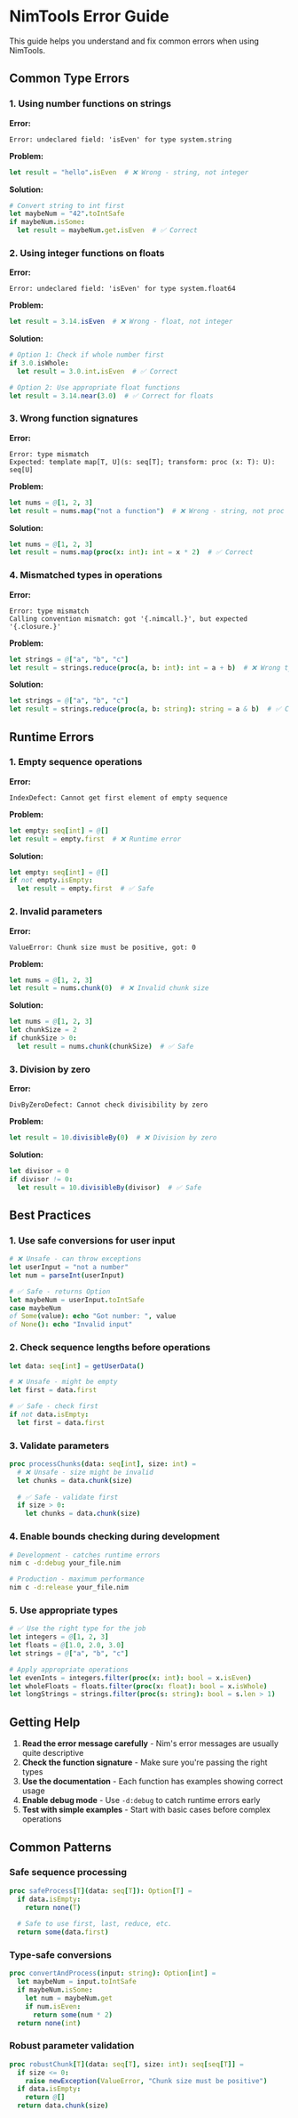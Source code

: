 # NimTools Error Guide

This guide helps you understand and fix common errors when using NimTools.

## Common Type Errors

### 1. Using number functions on strings

**Error:**
```
Error: undeclared field: 'isEven' for type system.string
```

**Problem:**
```nim
let result = "hello".isEven  # ❌ Wrong - string, not integer
```

**Solution:**
```nim
# Convert string to int first
let maybeNum = "42".toIntSafe
if maybeNum.isSome:
  let result = maybeNum.get.isEven  # ✅ Correct
```

### 2. Using integer functions on floats

**Error:**
```
Error: undeclared field: 'isEven' for type system.float64
```

**Problem:**
```nim
let result = 3.14.isEven  # ❌ Wrong - float, not integer
```

**Solution:**
```nim
# Option 1: Check if whole number first
if 3.0.isWhole:
  let result = 3.0.int.isEven  # ✅ Correct

# Option 2: Use appropriate float functions
let result = 3.14.near(3.0)  # ✅ Correct for floats
```

### 3. Wrong function signatures

**Error:**
```
Error: type mismatch
Expected: template map[T, U](s: seq[T]; transform: proc (x: T): U): seq[U]
```

**Problem:**
```nim
let nums = @[1, 2, 3]
let result = nums.map("not a function")  # ❌ Wrong - string, not proc
```

**Solution:**
```nim
let nums = @[1, 2, 3]
let result = nums.map(proc(x: int): int = x * 2)  # ✅ Correct
```

### 4. Mismatched types in operations

**Error:**
```
Error: type mismatch
Calling convention mismatch: got '{.nimcall.}', but expected '{.closure.}'
```

**Problem:**
```nim
let strings = @["a", "b", "c"]
let result = strings.reduce(proc(a, b: int): int = a + b)  # ❌ Wrong types
```

**Solution:**
```nim
let strings = @["a", "b", "c"]
let result = strings.reduce(proc(a, b: string): string = a & b)  # ✅ Correct
```

## Runtime Errors

### 1. Empty sequence operations

**Error:**
```
IndexDefect: Cannot get first element of empty sequence
```

**Problem:**
```nim
let empty: seq[int] = @[]
let result = empty.first  # ❌ Runtime error
```

**Solution:**
```nim
let empty: seq[int] = @[]
if not empty.isEmpty:
  let result = empty.first  # ✅ Safe
```

### 2. Invalid parameters

**Error:**
```
ValueError: Chunk size must be positive, got: 0
```

**Problem:**
```nim
let nums = @[1, 2, 3]
let result = nums.chunk(0)  # ❌ Invalid chunk size
```

**Solution:**
```nim
let nums = @[1, 2, 3]
let chunkSize = 2
if chunkSize > 0:
  let result = nums.chunk(chunkSize)  # ✅ Safe
```

### 3. Division by zero

**Error:**
```
DivByZeroDefect: Cannot check divisibility by zero
```

**Problem:**
```nim
let result = 10.divisibleBy(0)  # ❌ Division by zero
```

**Solution:**
```nim
let divisor = 0
if divisor != 0:
  let result = 10.divisibleBy(divisor)  # ✅ Safe
```

## Best Practices

### 1. Use safe conversions for user input
```nim
# ❌ Unsafe - can throw exceptions
let userInput = "not a number"
let num = parseInt(userInput)

# ✅ Safe - returns Option
let maybeNum = userInput.toIntSafe
case maybeNum
of Some(value): echo "Got number: ", value
of None(): echo "Invalid input"
```

### 2. Check sequence lengths before operations
```nim
let data: seq[int] = getUserData()

# ❌ Unsafe - might be empty
let first = data.first

# ✅ Safe - check first
if not data.isEmpty:
  let first = data.first
```

### 3. Validate parameters
```nim
proc processChunks(data: seq[int], size: int) =
  # ❌ Unsafe - size might be invalid
  let chunks = data.chunk(size)
  
  # ✅ Safe - validate first
  if size > 0:
    let chunks = data.chunk(size)
```

### 4. Enable bounds checking during development
```bash
# Development - catches runtime errors
nim c -d:debug your_file.nim

# Production - maximum performance
nim c -d:release your_file.nim
```

### 5. Use appropriate types
```nim
# ✅ Use the right type for the job
let integers = @[1, 2, 3]
let floats = @[1.0, 2.0, 3.0]
let strings = @["a", "b", "c"]

# Apply appropriate operations
let evenInts = integers.filter(proc(x: int): bool = x.isEven)
let wholeFloats = floats.filter(proc(x: float): bool = x.isWhole)
let longStrings = strings.filter(proc(s: string): bool = s.len > 1)
```

## Getting Help

1. **Read the error message carefully** - Nim's error messages are usually quite descriptive
2. **Check the function signature** - Make sure you're passing the right types
3. **Use the documentation** - Each function has examples showing correct usage
4. **Enable debug mode** - Use `-d:debug` to catch runtime errors early
5. **Test with simple examples** - Start with basic cases before complex operations

## Common Patterns

### Safe sequence processing
```nim
proc safeProcess[T](data: seq[T]): Option[T] =
  if data.isEmpty:
    return none(T)
  
  # Safe to use first, last, reduce, etc.
  return some(data.first)
```

### Type-safe conversions
```nim
proc convertAndProcess(input: string): Option[int] =
  let maybeNum = input.toIntSafe
  if maybeNum.isSome:
    let num = maybeNum.get
    if num.isEven:
      return some(num * 2)
  return none(int)
```

### Robust parameter validation
```nim
proc robustChunk[T](data: seq[T], size: int): seq[seq[T]] =
  if size <= 0:
    raise newException(ValueError, "Chunk size must be positive")
  if data.isEmpty:
    return @[]
  return data.chunk(size)
```